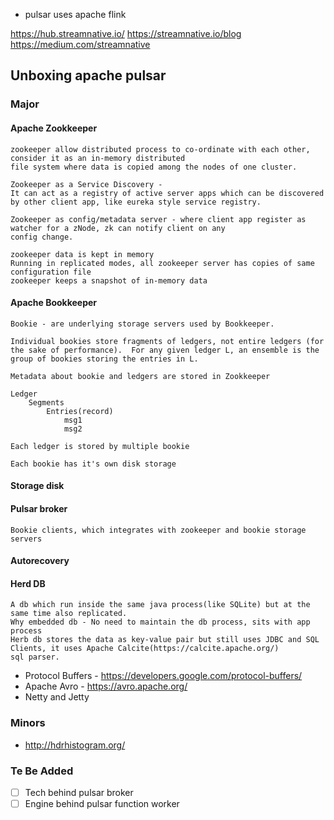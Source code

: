 - pulsar uses apache flink

https://hub.streamnative.io/
https://streamnative.io/blog
https://medium.com/streamnative

## Unboxing apache pulsar

### Major

#### Apache Zookkeeper

    zookeeper allow distributed process to co-ordinate with each other, consider it as an in-memory distributed
    file system where data is copied among the nodes of one cluster.

    Zookeeper as a Service Discovery -
    It can act as a registry of active server apps which can be discovered by other client app, like eureka style service registry.

    Zookeeper as config/metadata server - where client app register as watcher for a zNode, zk can notify client on any
    config change.

    zookeeper data is kept in memory
    Running in replicated modes, all zookeeper server has copies of same configuration file
    zookeeper keeps a snapshot of in-memory data

#### Apache Bookkeeper

    Bookie - are underlying storage servers used by Bookkeeper.

    Individual bookies store fragments of ledgers, not entire ledgers (for the sake of performance).  For any given ledger L, an ensemble is the group of bookies storing the entries in L.

    Metadata about bookie and ledgers are stored in Zookkeeper

    Ledger
        Segments
            Entries(record)
                msg1
                msg2

    Each ledger is stored by multiple bookie

    Each bookie has it's own disk storage

#### Storage disk

#### Pulsar broker

    Bookie clients, which integrates with zookeeper and bookie storage servers

#### Autorecovery

#### Herd DB

    A db which run inside the same java process(like SQLite) but at the same time also replicated.
    Why embedded db - No need to maintain the db process, sits with app process
    Herb db stores the data as key-value pair but still uses JDBC and SQL Clients, it uses Apache Calcite(https://calcite.apache.org/)
    sql parser.

- Protocol Buffers - https://developers.google.com/protocol-buffers/
- Apache Avro - https://avro.apache.org/
- Netty and Jetty

### Minors

- http://hdrhistogram.org/

### Te Be Added

- [ ] Tech behind pulsar broker
- [ ] Engine behind pulsar function worker
